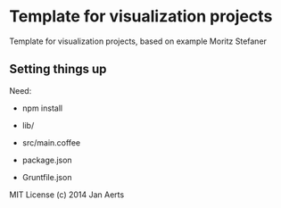 # Template for visualization projects

Template for visualization projects, based on example Moritz Stefaner

## Setting things up

Need:

* npm install

* lib/
* src/main.coffee
* package.json
* Gruntfile.json

MIT License (c) 2014 Jan Aerts
